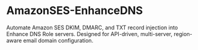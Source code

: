 # AmazonSES-EnhanceDNS
Automate Amazon SES DKIM, DMARC, and TXT record injection into Enhance DNS Role servers. Designed for API-driven, multi-server, region-aware email domain configuration.
